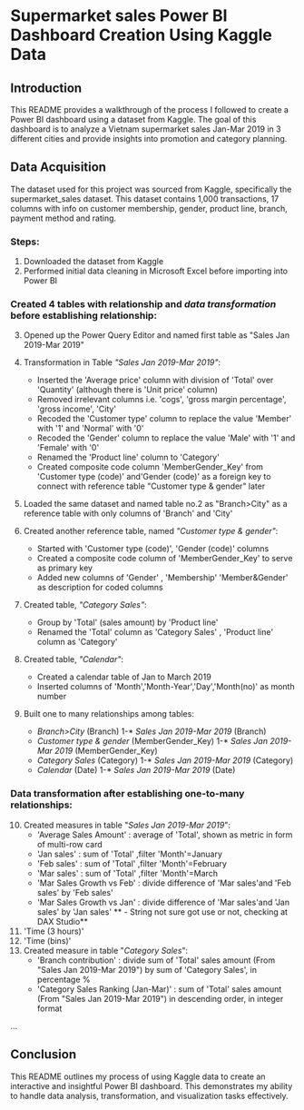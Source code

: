 # Supermarket sales Power BI Dashboard Creation Using Kaggle Data

## Introduction
This README provides a walkthrough of the process I followed to create a Power BI dashboard using a dataset from Kaggle. The goal of this dashboard is to analyze a Vietnam supermarket sales Jan-Mar 2019 in 3 different cities and provide insights into promotion and category planning. 

## Data Acquisition
The dataset used for this project was sourced from Kaggle, specifically the supermarket_sales dataset. This dataset contains 1,000 transactions, 17 columns with info on customer membership, gender, product line, branch, payment method and rating. 

### Steps:
1. Downloaded the dataset from Kaggle
2. Performed initial data cleaning in Microsoft Excel before importing into Power BI
### Created 4 tables with relationship and _data transformation_ before establishing relationship:
3. Opened up the Power Query Editor and named first table as "Sales Jan 2019-Mar 2019"
   
4. Transformation in Table _"Sales Jan 2019-Mar 2019"_:
    - Inserted the 'Average price' column with division of 'Total' over 'Quantity' (although there is 'Unit price' column)
    - Removed irrelevant columns i.e. 'cogs', 'gross margin percentage', 'gross income', 'City'
    - Recoded the 'Customer type' column to replace the value 'Member' with '1' and 'Normal' with '0'
    - Recoded the 'Gender' column to replace the value 'Male' with '1' and 'Female' with '0'
    - Renamed the 'Product line' column to 'Category'
    - Created composite code column 'MemberGender_Key' from 'Customer type (code)' and'Gender (code)' as a foreign key to connect with reference table "Customer type & gender" 
      later
      
5. Loaded the same dataset and named table no.2 as "Branch>City" as a reference table with only columns of 'Branch' and 'City'

6. Created another reference table, named _"Customer type & gender"_:
    - Started with 'Customer type (code)', 'Gender (code)' columns
    - Created a composite code column of 'MemberGender_Key' to serve as primary key
    - Added new columns of 'Gender' , 'Membership' 'Member&Gender' as description for coded columns

7. Created table, _"Category Sales"_:
    - Group by 'Total' (sales amount) by 'Product line'
    - Renamed the 'Total' column as 'Category Sales' , 'Product line' column as 'Category'

8. Created table, _"Calendar"_:
    - Created a calendar table of Jan to March 2019
    - Inserted columns of 'Month','Month-Year','Day','Month(no)' as month number
      
9. Built one to many relationships among tables:
    - _Branch>City_ (Branch) 1-* _Sales Jan 2019-Mar 2019_ (Branch)
    - _Customer type & gender_ (MemberGender_Key) 1-* _Sales Jan 2019-Mar 2019_ (MemberGender_Key)
    - _Category Sales_ (Category) 1-* _Sales Jan 2019-Mar 2019_ (Category)
    - _Calendar_ (Date) 1-* _Sales Jan 2019-Mar 2019_ (Date)
      
### Data transformation after establishing one-to-many relationships: 
10. Created measures in table "_Sales Jan 2019-Mar 2019_":
    - 'Average Sales Amount' : average of 'Total', shown as metric in form of multi-row card
    - 'Jan sales' : sum of 'Total' ,filter 'Month'=January
    - 'Feb sales' : sum of 'Total' ,filter 'Month'=February
    - 'Mar sales' : sum of 'Total' ,filter 'Month'=March
    - 'Mar Sales Growth vs Feb' : divide difference of 'Mar sales'and 'Feb sales' by 'Feb sales'
    - 'Mar Sales Growth vs Jan' : divide difference of 'Mar sales'and 'Jan sales' by 'Jan sales'
   ** - String not sure got use or not, checking at DAX Studio**
11. 'Time (3 hours)'
12. 'Time (bins)'
11. Created measure in table "_Category Sales_":
    - 'Branch contribution' : divide sum of 'Total' sales amount (From "Sales Jan 2019-Mar 2019") by sum of 'Category Sales', in percentage %
    - 'Category Sales Ranking (Jan-Mar)' : sum of 'Total' sales amount (From "Sales Jan 2019-Mar 2019") in descending order, in integer format



    


...

## Conclusion
This README outlines my process of using Kaggle data to create an interactive and insightful Power BI dashboard. This demonstrates my ability to handle data analysis, transformation, and visualization tasks effectively.

